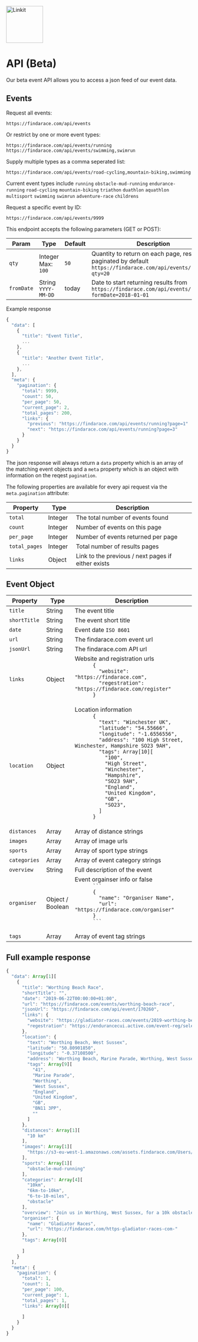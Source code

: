 <p align="left"><a href="https://findarace.com" target="_blank"><img width="100" height="100" src="https://avatars1.githubusercontent.com/u/44780079?s=200&amp;v=4" alt="Linkit"></a></p>

# API (Beta)

Our beta event API allows you to access a json feed of our event data.

## Events

Request all events:
```
https://findarace.com/api/events
```

Or restrict by one or more event types:
```
https://findarace.com/api/events/running
https://findarace.com/api/events/swimming,swimrun
```

Supply multiple types as a comma seperated list:
```
https://findarace.com/api/events/road-cycling,mountain-biking,swimming
```

Current event types include `running` `obstacle-mud-running` `endurance-running` `road-cycling` `mountain-biking` `triathon` `duathlon` `aquathlon` `multisport` `swimming` `swimrun` `adventure-race` `childrens` 

Request a specific event by ID:
```
https://findarace.com/api/events/9999
```

This endpoint accepts the following parameters (GET or POST):

<table class="table" width="100%">
<thead>
  <tr>
    <th width="20%">Param</th>
    <th width="15%">Type</th>
    <th width="15%">Default</th>
    <th width="50%">Description</th>
  </tr>
</thead>
<tbody>
  <tr>
    <td><code>qty</code></td>
    <td>Integer<br>Max: <code>100</code></td>
    <td><code>50</code></td>
    <td>
      Quantity to return on each page, results are paginated by default<br>
      <code>https://findarace.com/api/events/running?qty=20</code><br>
    </td>
  </tr>
  <tr>
    <td><code>fromDate</code></td>
    <td>String<br><code>YYYY-MM-DD</code></td>
    <td>today</td>
    <td>
      Date to start returning results from<br>
      <code>https://findarace.com/api/events/running?formDate=2018-01-01</code><br>
    </td>
  </tr>
 </tbody>
</table>

Example response

``` javascript
{
  "data": [
    {
      "title": "Event Title",
      ...
    },
    {
      "title": "Another Event Title",
      ...
    },
  ],
  "meta": {
    "pagination": {
      "total": 9999,
      "count": 50,
      "per_page": 50,
      "current_page": 2,
      "total_pages": 200,
      "links": {
        "previous": "https://findarace.com/api/events/running?page=1"
        "next": "https://findarace.com/api/events/running?page=3"
      }
    }
  }
}
```

The json response will always return a `data` property which is an array of the matching event objects and a `meta` property which is an object with information on the reqest `pagination`.

The following properties are available for every api request via the `meta.pagination` attribute:

<table class="table" width="100%">
<thead>
  <tr>
    <th width="20%">Property</th>
    <th width="15%">Type</th>
    <th width="65%">Description</th>
  </tr>
</thead>
<tbody>
  <tr>
    <td><code>total</code></td>
    <td>Integer</td>
    <td>The total number of events found</td>
  </tr>  
  <tr>
    <td><code>count</code></td>
    <td>Integer</td>
    <td>Number of events on this page</td>
  </tr>
  <tr>
    <td><code>per_page</code></td>
    <td>Integer</td>
    <td>Number of events returned per page</td>
  </tr>
  <tr>
    <td><code>total_pages</code></td>
    <td>Integer</td>
    <td>Total number of results pages</td>
  </tr>
  <tr>
    <td><code>links</code></td>
    <td>Object</td>
    <td>Link to the previous / next pages if either exists</td>
  </tr>
 </tbody>
</table>

## Event Object

<table class="table" width="100%">
<thead>
  <tr>
    <th width="20%">Property</th>
    <th width="15%">Type</th>
    <th width="65%">Description</th>
  </tr>
</thead>
<tbody>
  <tr>
    <td><code>title</code></td>
    <td>String</td>
    <td>The event title</td>
  </tr>
  <tr>
    <td><code>shortTitle</code></td>
    <td>String</td>
    <td>The event short title</td>
  </tr>
  <tr>
    <td><code>date</code></td>
    <td>String</td>
    <td>Event date <code>ISO 8601</code></td>
  </tr>
  <tr>
    <td><code>url</code></td>
    <td>String</td>
    <td>The findarace.com event url</td>
  </tr>
  <tr>
    <td><code>jsonUrl</code></td>
    <td>String</td>
    <td>The findarace.com API url</td>
  </tr>
  <tr>
    <td><code>links</code></td>
    <td>Object</td>
    <td>
      Website and registration urls
      <code>
      {
        "website": "https://findarace.com",
        "regestration": "https://findarace.com/register"
      }
      </code>
    </td>
  </tr>
  <tr>
    <td><code>location</code></td>
    <td>Object</td>
    <td>
      Location information
      <code>
      {
        "text": "Winchester UK",
        "latitude": "54.55666",
        "longitude": "-1.6556556",
        "address": "100 High Street, Winchester, Hampshire SO23 9AH",
        "tags": Array[10][
          "100",
          "High Street",
          "Winchester",
          "Hampshire",
          "SO23 9AH",
          "England",
          "United Kingdom",
          "GB",
          "SO23",
        ]
      }
      </code>
    </td>  
  </tr>
  <tr>
    <td><code>distances</code></td>
    <td>Array</td>
    <td>Array of distance strings</td>
  </tr>
  <tr>
    <td><code>images</code></td>
    <td>Array</td>
    <td>Array of image urls</td>
  </tr>
  <tr>
    <td><code>sports</code></td>
    <td>Array</td>
    <td>Array of sport type strings</td>
  </tr>
  <tr>
    <td><code>categories</code></td>
    <td>Array</td>
    <td>Array of event category strings</td>
  </tr>
  <tr>
    <td><code>overview</code></td>
    <td>String</td>
    <td>Full description of the event</td>
  </tr>
  <tr>
    <td><code>organiser</code></td>
    <td>Object / Boolean</td>
    <td>
      Event orgainser info or false
      <code>
      ```
      {
        "name": "Organiser Name",
        "url": "https://findarace.com/organiser"
      }
      ```
      </code>
    </td>
  </tr>
  <tr>
    <td><code>tags</code></td>
    <td>Array</td>
    <td>Array of event tag strings</td>
  </tr>
 </tbody>
</table>

## Full example response

``` javascript
{
  "data": Array[1][
    {
      "title": "Worthing Beach Race",
      "shortTitle": "",
      "date": "2019-06-22T00:00:00+01:00",
      "url": "https://findarace.com/events/worthing-beach-race",
      "jsonUrl": "https://findarace.com/api/event/170260",
      "links": {
        "website": "https://gladiator-races.com/events/2019-worthing-beach/",
        "regestration": "https://endurancecui.active.com/event-reg/select-race?e=55328253"
      },
      "location": {
        "text": "Worthing Beach, West Sussex",
        "latitude": "50.80901850",
        "longitude": "-0.37108500",
        "address": "Worthing Beach, Marine Parade, Worthing, West Sussex, UK",
        "tags": Array[9][
          "41",
          "Marine Parade",
          "Worthing",
          "West Sussex",
          "England",
          "United Kingdom",
          "GB",
          "BN11 3PP",
          ""
        ]
      },
      "distances": Array[1][
        "10 km"
      ],
      "images": Array[1][
        "https://s3-eu-west-1.amazonaws.com/assets.findarace.com/Users/170256/Events/Worthing-Beach-Register-Now_180907_210920.png"
      ],
      "sports": Array[1][
        "obstacle-mud-running"
      ],
      "categories": Array[4][
        "10km",
        "6km-to-10km",
        "6-to-10-miles",
        "obstacle"
      ],
      "overview": "Join us in Worthing, West Sussex, for a 10k obstacle course packed out with 25+ world-class obstacles including sea entry (weather dependant. Join thousands of participants and help each other to finish the course. Finisher's medal, tech T shirt. Find out more online!",
      "organiser": {
        "name": "Gladiator Races",
        "url": "https://findarace.com/https-gladiator-races-com-"
      },
      "tags": Array[0][
        
      ]
    }
  ],
  "meta": {
    "pagination": {
      "total": 1,
      "count": 1,
      "per_page": 100,
      "current_page": 1,
      "total_pages": 1,
      "links": Array[0][
        
      ]
    }
  }
}
```
